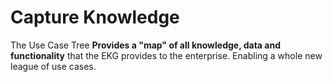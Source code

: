 # Capture Knowledge

The Use Case Tree **Provides a "map" of all knowledge, data and 
functionality** that the EKG provides to the enterprise.
Enabling a whole new league of use cases.
